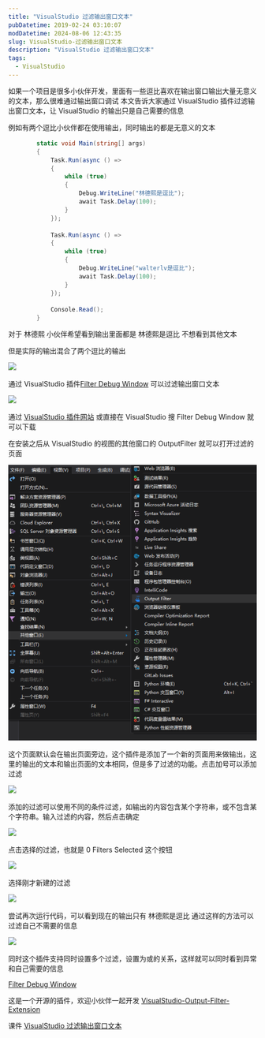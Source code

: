 ```yaml
---
title: "VisualStudio 过滤输出窗口文本"
pubDatetime: 2019-02-24 03:10:07
modDatetime: 2024-08-06 12:43:35
slug: VisualStudio-过滤输出窗口文本
description: "VisualStudio 过滤输出窗口文本"
tags:
  - VisualStudio
---
```





如果一个项目是很多小伙伴开发，里面有一些逗比喜欢在输出窗口输出大量无意义的文本，那么很难通过输出窗口调试
本文告诉大家通过 VisualStudio 插件过滤输出窗口文本，让 VisualStudio 的输出只是自己需要的信息

<!--more-->


<!-- CreateTime:2019/2/24 11:10:07 -->

<!-- csdn -->

例如有两个逗比小伙伴都在使用输出，同时输出的都是无意义的文本

```csharp
        static void Main(string[] args)
        {
            Task.Run(async () =>
            {
                while (true)
                {
                    Debug.WriteLine("林德熙是逗比");
                    await Task.Delay(100);
                }
            });

            Task.Run(async () =>
            {
                while (true)
                {
                    Debug.WriteLine("walterlv是逗比");
                    await Task.Delay(100);
                }
            });

            Console.Read();
        }
```

对于 林德熙 小伙伴希望看到输出里面都是 林德熙是逗比 不想看到其他文本

但是实际的输出混合了两个逗比的输出

![](images/img-lindexi%2F2019223154329248.png)

通过 VisualStudio 插件[Filter Debug Window](https://marketplace.visualstudio.com/items?itemName=nertilpoci.FilterDebugWindow ) 可以过滤输出窗口文本

<!-- ![](images/img-VisualStudio 过滤输出窗口文本0.png) -->

![](images/img-lindexi%2F201922411520834.png)

通过 [VisualStudio 插件网站](https://marketplace.visualstudio.com/items?itemName=nertilpoci.FilterDebugWindow ) 或直接在 VisualStudio 搜 Filter Debug Window 就可以下载

在安装之后从 VisualStudio 的视图的其他窗口的 OutputFilter 就可以打开过滤的页面

<!-- ![](images/img-VisualStudio 过滤输出窗口文本1.png) -->

![](images/img-5c70fb6a650b5.png)

这个页面默认会在输出页面旁边，这个插件是添加了一个新的页面用来做输出，这里的输出的文本和输出页面的文本相同，但是多了过滤的功能。点击加号可以添加过滤

<!-- ![](images/img-VisualStudio 过滤输出窗口文本2.png) -->

![](images/img-lindexi%2F201922315524988.png)

添加的过滤可以使用不同的条件过滤，如输出的内容包含某个字符串，或不包含某个字符串。输入过滤的内容，然后点击确定

<!-- ![](images/img-VisualStudio 过滤输出窗口文本3.png) -->

![](images/img-lindexi%2F2019223155348157.png)

点击选择的过滤，也就是 0 Filters Selected 这个按钮

<!-- ![](images/img-VisualStudio 过滤输出窗口文本4.png) -->

![](images/img-lindexi%2F2019223155432965.png)

选择刚才新建的过滤

<!-- ![](images/img-VisualStudio 过滤输出窗口文本5.png) -->

![](images/img-lindexi%2F2019223155458518.png)

尝试再次运行代码，可以看到现在的输出只有 林德熙是逗比 通过这样的方法可以过滤自己不需要的信息

![](images/img-lindexi%2F2019223155829363.png)

同时这个插件支持同时设置多个过滤，设置为或的关系，这样就可以同时看到异常和自己需要的信息

[Filter Debug Window](https://marketplace.visualstudio.com/items?itemName=nertilpoci.FilterDebugWindow )

这是一个开源的插件，欢迎小伙伴一起开发 [VisualStudio-Output-Filter-Extension](https://github.com/nertilpoci/VisualStudio-Output-Filter-Extension )

课件 [VisualStudio 过滤输出窗口文本](https://r302.cc/mXzan5?platform=enpc&channel=copylink )

